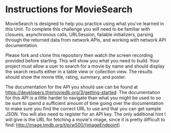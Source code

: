 # Instructions for MovieSearch

MovieSearch is designed to help you practice using what you've learned in this Unit. To complete this challenge you will need to be familiar with closures, asynchronous calls, URLSession, failable initializers, parsing through the returned data from network APIs, and working with network API documentation.

Please fork and clone this repository then watch the screen recording provided before starting. This will show you what you need to build. Your project must allow a user to search for a movie by name and should display the search results either in a table view or collection view. The results should show the movie title, rating, summary, and poster.

The documentation for the API you should use can be found at https://developers.themoviedb.org/3/getting-started. The documentation for this API is a little harder to navigate than what you might be used to so be sure to spend a sufficient amount of time going over the documentation to make sure you find the correct URL to use and that you can get sample JSON. You will also need to register for an API key. The only additional hint I will give is the URL for fetching a movie's image, since it is pretty difficult to find: http://image.tmdb.org/t/p/w500/(imageEndpoint)
